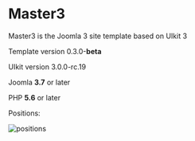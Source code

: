 # Master3
Master3 is the Joomla 3 site template based on UIkit 3

Template version 0.3.0-**beta**

UIkit version 3.0.0-rc.19

Joomla **3.7** or later

PHP **5.6** or later

Positions:

![positions](positions.png)

